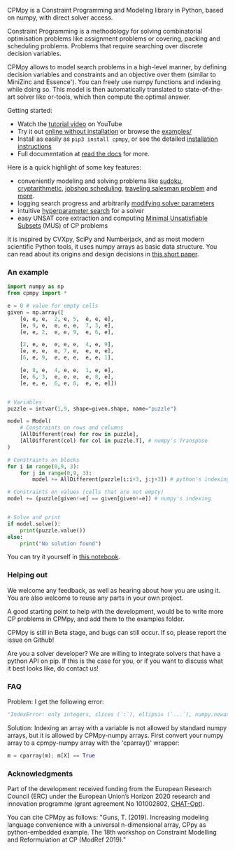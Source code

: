 CPMpy is a Constraint Programming and Modeling library in Python, based on numpy, with direct solver access.

Constraint Programming is a methodology for solving combinatorial optimisation problems like assignment problems or covering, packing and scheduling problems. Problems that require searching over discrete decision variables.

CPMpy allows to model search problems in a high-level manner, by defining decision variables and constraints and an objective over them (similar to MiniZinc and Essence'). You can freely use numpy functions and indexing while doing so. This model is then automatically translated to state-of-the-art solver like or-tools, which then compute the optimal answer. 

Getting started:

- Watch the [tutorial video](https://www.youtube.com/watch?v=A4mmmDAdusQ) on YouTube
- Try it out [online without installation](https://mybinder.org/v2/gh/CPMpy/cpmpy/HEAD?labpath=examples%2Fquickstart_sudoku.ipynb) or browse the [examples/](examples/)
- Install as easily as `pip3 install cpmpy`, or see the detailed [installation instructions](https://cpmpy.readthedocs.io/en/latest/installation_instructions.html)
- Full documentation at [read the docs](https://cpmpy.readthedocs.io/) for more.

Here is a quick highlight of some key features:

- conveniently modeling and solving problems like [sudoku](examples/sudoku.py), [cryptarithmetic](examples/send_more_money.py), [jobshop scheduling](examples/jobshop.py), [traveling salesman problem](examples/tsp.py) and [more](examples/).
- logging search progress and arbitrarily [modifying solver parameters](https://cpmpy.readthedocs.io/en/latest/solver_parameters.html)
- intuitive [hyperparameter search](examples/advanced/hyperparameter_search.py) for a solver
- easy UNSAT core extraction and computing [Minimal Unsatisfiable Subsets](https://cpmpy.readthedocs.io/en/latest/unsat_core_extraction.html) (MUS) of CP problems


It is inspired by CVXpy, SciPy and Numberjack, and as most modern scientific Python tools, it uses numpy arrays as basic data structure. You can read about its origins and design decisions in [this short paper](https://github.com/tias/cppy/blob/master/docs/modref19_cppy.pdf).

### An example
```python
import numpy as np
from cpmpy import *

e = 0 # value for empty cells
given = np.array([
    [e, e, e,  2, e, 5,  e, e, e],
    [e, 9, e,  e, e, e,  7, 3, e],
    [e, e, 2,  e, e, 9,  e, 6, e],

    [2, e, e,  e, e, e,  4, e, 9],
    [e, e, e,  e, 7, e,  e, e, e],
    [6, e, 9,  e, e, e,  e, e, 1],

    [e, 8, e,  4, e, e,  1, e, e],
    [e, 6, 3,  e, e, e,  e, 8, e],
    [e, e, e,  6, e, 8,  e, e, e]])


# Variables
puzzle = intvar(1,9, shape=given.shape, name="puzzle")

model = Model(
    # Constraints on rows and columns
    [AllDifferent(row) for row in puzzle],
    [AllDifferent(col) for col in puzzle.T], # numpy's Transpose
)

# Constraints on blocks
for i in range(0,9, 3):
    for j in range(0,9, 3):
        model += AllDifferent(puzzle[i:i+3, j:j+3]) # python's indexing

# Constraints on values (cells that are not empty)
model += (puzzle[given!=e] == given[given!=e]) # numpy's indexing


# Solve and print
if model.solve():
    print(puzzle.value())
else:
    print("No solution found")
```

You can try it yourself in [this notebook](https://github.com/tias/cppy/blob/master/examples/quickstart_sudoku.ipynb).


### Helping out
We welcome any feedback, as well as hearing about how you are using it. You are also welcome to reuse any parts in your own project.

A good starting point to help with the development, would be to write more CP problems in CPMpy, and add them to the examples folder.

CPMpy is still in Beta stage, and bugs can still occur. If so, please report the issue on Github!

Are you a solver developer? We are willing to integrate solvers that have a python API on pip. If this is the case for you, or if you want to discuss what it best looks like, do contact us!

### FAQ
Problem: I get the following error:
```python
"IndexError: only integers, slices (`:`), ellipsis (`...`), numpy.newaxis (`None`) and integer or boolean arrays are valid indices"
```

Solution: Indexing an array with a variable is not allowed by standard numpy arrays, but it is allowed by CPMpy-numpy arrays. First convert your numpy array to a cpmpy-numpy array with the 'cparray()' wrapper:
```python
m = cparray(m); m[X] == True
```

### Acknowledgments
Part of the development received funding from the European Research Council (ERC) under the European Union’s Horizon 2020 research and innovation programme (grant agreement No 101002802, [CHAT-Opt](https://people.cs.kuleuven.be/~tias.guns/chat-opt.html)).

You can cite CPMpy as follows: "Guns, T. (2019). Increasing modeling language convenience with a universal n-dimensional array, CPpy as python-embedded example. The 18th workshop on Constraint Modelling and Reformulation at CP (ModRef 2019)."
